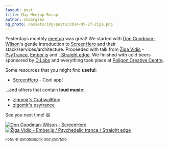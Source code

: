 ```yaml
---
layout: post
title: May Meetup Recap
author: otobrglez
bg_photo: /assets/img/posts/2014-05-27-ziga.png
---
```


Yesterdays monthly [meetup] was great! We started with [Don Goodman-Wilson][don]'s gentle introduction to [ScreenHero][screenhero] and their stack/services/architecture. Proceeded with talk from [Žiga Vidic][ziga] - [PsyTrance][psy], [Ember.js][emberjs] and…[Straight edge][sxe]. We finished with cold beers sponsored by [D·Labs][dlabs] and everything took place at [Poligon Creative Centre][poligon].

Some resources that you might find **useful**:

- [ScreenHero][screenhero] - Cool app!

…and others that contain **loud music**:

- [zigomir's CrabwalKing](http://zigomir.github.io/CrabwalKing/)
- [zigomir's psytrance](https://psytrance.5apps.com/)

See you next time! :smile:

<div class="gallery">
  <a href="https://twitter.com/matixmatix/statuses/470965569236529152" target="_blank">
    <img src="https://pbs.twimg.com/media/Bok0sA9CAAElPif.jpg:large" alt="Don Goodman-Wilson - ScreenHero">
  </a>
  <a href="http://www.meetup.com/RubySlovenia/photos/22161862/368458742/" target="_blank">
    <img src="http://photos2.meetupstatic.com/photos/event/e/5/7/6/600_368458742.jpeg" alt="Žiga Vidic - Ember.js / Psychedelic trance / Straight edge" class="last">
  </a>
</div>

<small><i>Foto: &copy; @matixmatix and @mrfoto</i></small>

[ziga]:https://twitter.com/zigomir
[don]:https://twitter.com/DEGoodmanWilson
[sxe]:http://en.wikipedia.org/wiki/Straight_edge
[psy]:http://en.wikipedia.org/wiki/Psychedelic_trance
[emberjs]:http://emberjs.com/
[meetup]:http://www.meetup.com/RubySlovenia/events/182420662/
[dlabs]:http://dlabs.si
[screenhero]:http://screenhero.com/
[poligon]:http://poligon.si/
